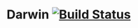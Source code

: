 Darwin [![Build Status](https://travis-ci.org/danrspencer/darwin.png?branch=master)](https://travis-ci.org/danrspencer/darwin)
======

